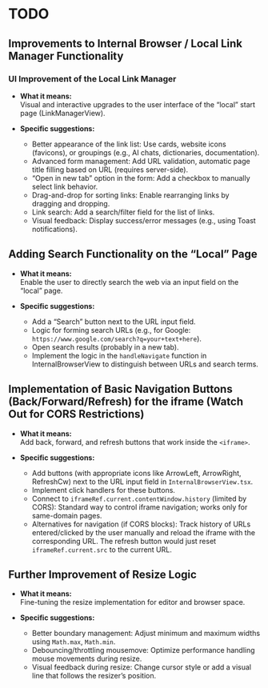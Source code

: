 # TODO

## Improvements to Internal Browser / Local Link Manager Functionality

### UI Improvement of the Local Link Manager

- **What it means:**  
  Visual and interactive upgrades to the user interface of the “local” start page (LinkManagerView).

- **Specific suggestions:**  
  - Better appearance of the link list: Use cards, website icons (favicons), or groupings (e.g., AI chats, dictionaries, documentation).  
  - Advanced form management: Add URL validation, automatic page title filling based on URL (requires server-side).  
  - “Open in new tab” option in the form: Add a checkbox to manually select link behavior.  
  - Drag-and-drop for sorting links: Enable rearranging links by dragging and dropping.  
  - Link search: Add a search/filter field for the list of links.  
  - Visual feedback: Display success/error messages (e.g., using Toast notifications).  

## Adding Search Functionality on the “Local” Page

- **What it means:**  
  Enable the user to directly search the web via an input field on the “local” page.

- **Specific suggestions:**  
  - Add a “Search” button next to the URL input field.  
  - Logic for forming search URLs (e.g., for Google: `https://www.google.com/search?q=your+text+here`).  
  - Open search results (probably in a new tab).  
  - Implement the logic in the `handleNavigate` function in InternalBrowserView to distinguish between URLs and search terms.  

## Implementation of Basic Navigation Buttons (Back/Forward/Refresh) for the iframe (Watch Out for CORS Restrictions)

- **What it means:**  
  Add back, forward, and refresh buttons that work inside the `<iframe>`.

- **Specific suggestions:**  
  - Add buttons (with appropriate icons like ArrowLeft, ArrowRight, RefreshCw) next to the URL input field in `InternalBrowserView.tsx`.  
  - Implement click handlers for these buttons.  
  - Connect to `iframeRef.current.contentWindow.history` (limited by CORS): Standard way to control iframe navigation; works only for same-domain pages.  
  - Alternatives for navigation (if CORS blocks): Track history of URLs entered/clicked by the user manually and reload the iframe with the corresponding URL. The refresh button would just reset `iframeRef.current.src` to the current URL.  

## Further Improvement of Resize Logic

- **What it means:**  
  Fine-tuning the resize implementation for editor and browser space.

- **Specific suggestions:**  
  - Better boundary management: Adjust minimum and maximum widths using `Math.max`, `Math.min`.  
  - Debouncing/throttling mousemove: Optimize performance handling mouse movements during resize.  
  - Visual feedback during resize: Change cursor style or add a visual line that follows the resizer’s position.  

